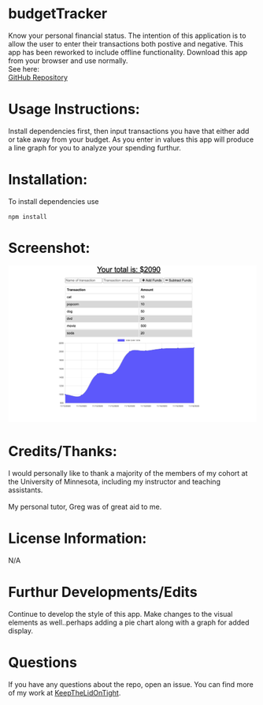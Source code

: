 # budgetTracker
Know your personal financial status. The intention of this application is to allow the user to enter their transactions both postive and negative. This app has been reworked to include offline functionality. Download this app from your browser and use normally.
<br>
See here:
<br>
[GitHub Repository](https://github.com/KeepTheLidOnTight/budgetTracker)
<br>

# Usage Instructions:
Install dependencies first, then input transactions you have that either add or take away from your budget. As you enter in values this app will produce a line graph for you to analyze your spending furthur.

# Installation:
To install dependencies use
```
npm install 
```
# Screenshot:

![Screenshot](screenshot.png)

# Credits/Thanks:
I would personally like to thank a majority of the members of my cohort at the University of Minnesota, including my instructor and teaching assistants.
<br>
<br>
My personal tutor, Greg was of great aid to me.

# License Information: 
N/A

# Furthur Developments/Edits
Continue to develop the style of this app. Make changes to the visual elements as well..perhaps adding a pie chart along with a graph for added display.

# Questions 
If you have any questions about the repo, open an issue. You can find more of my work at [KeepTheLidOnTight](https://github.com/KeepTheLidOnTight/).